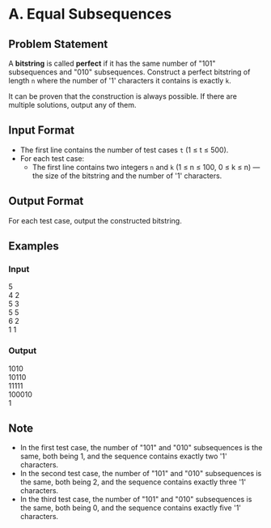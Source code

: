# A. Equal Subsequences

## Problem Statement

A **bitstring** is called **perfect** if it has the same number of "101" subsequences and "010" subsequences.
Construct a perfect bitstring of length `n` where the number of '1' characters it contains is exactly `k`.

It can be proven that the construction is always possible. If there are multiple solutions, output any of them.

## Input Format

- The first line contains the number of test cases `t` (1 ≤ t ≤ 500).
- For each test case:
  - The first line contains two integers `n` and `k` (1 ≤ n ≤ 100, 0 ≤ k ≤ n) — the size of the bitstring and the number of '1' characters.

## Output Format

For each test case, output the constructed bitstring.

## Examples

### Input
5  
4 2  
5 3  
5 5  
6 2  
1 1  

### Output
1010  
10110  
11111  
100010  
1  

## Note

- In the first test case, the number of "101" and "010" subsequences is the same, both being 1, and the sequence contains exactly two '1' characters.
- In the second test case, the number of "101" and "010" subsequences is the same, both being 2, and the sequence contains exactly three '1' characters.
- In the third test case, the number of "101" and "010" subsequences is the same, both being 0, and the sequence contains exactly five '1' characters.
